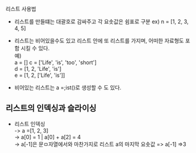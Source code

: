 리스트 사용법

- 리스트를 만들떄는 대괄호로 감싸주고 각 요솟값은 쉼표로 구분
ex) n = [1, 2, 3, 4, 5]

- 리스트는 비어있을수도 있고 리스트 안에 또 리스트를 가지며, 어떠한 자료형도 포함 시킬 수 있다. <br>
예)<br>
a = []
c = ['Life', 'is', 'too', 'short']<br>
d = [1, 2, 'Life', 'is']<br>
e = [1, 2, ['Life', 'is']]<br>
- 비어있는 리스트는 a =;ist()로 생성할 수 도 있다.

## 리스트의 인덱싱과 슬라이싱

- 리스트 인덱싱<br>
-> a =[1, 2, 3]<br>
-> a[0] = 1 | a[0] + a[2] = 4 <br>
-> a[-1]은 문ㅁ자열에서와 마찬가지로 리스트 a의 마지막 요솟값 => a[-1] =>3
